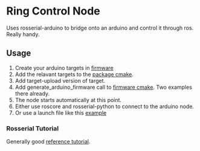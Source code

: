 # Ring Control Node

Uses rosserial-arduino to bridge onto an arduino and control it through ros. Really handy.

## Usage

1. Create your arduino targets in [firmware](firmware/)
2. Add the relavant targets to the [package cmake](CMakeLists.txt).
3. Add target-upload version of target.
4. Add generate_arduino_firmware call to [firmware cmake](firmware/CMakeLists.txt). Two examples there already.
5. The node starts automatically at this point.
6. Either use roscore and rosserial-python to connect to the arduino node.
7. Or use a launch file like this [example](launch/single_linact.launch)

### Rosserial Tutorial

Generally good [reference tutorial](http://wiki.ros.org/rosserial_arduino/Tutorials/CMake).
